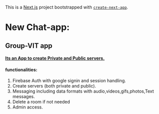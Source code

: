 This is a [Next.js](https://nextjs.org/) project bootstrapped with [`create-next-app`](https://github.com/vercel/next.js/tree/canary/packages/create-next-app).
# New Chat-app:
## Group-VIT app ##
#### <u> Its an App to create Private and Public servers. </u>
#### functionalities:
1) Firebase Auth with google signin and session handling.
2) Create servers (both private and public).
3) Messaging including data formats with audio,videos,gifs,photos,Text messages.
4) Delete a room if not needed
5) Admin access.
